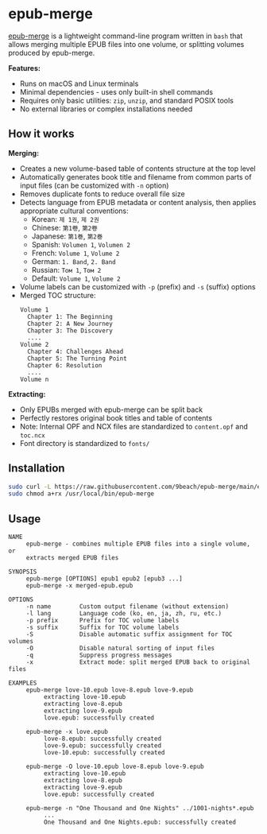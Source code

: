# epub-merge

[epub-merge](https://github.com/9beach/epub-merge) is a lightweight command-line program written in `bash` that allows merging multiple EPUB files into one volume, or splitting volumes produced by epub-merge.

**Features:**
- Runs on macOS and Linux terminals
- Minimal dependencies - uses only built-in shell commands
- Requires only basic utilities: `zip`, `unzip`, and standard POSIX tools
- No external libraries or complex installations needed

## How it works

**Merging:**
- Creates a new volume-based table of contents structure at the top level
- Automatically generates book title and filename from common parts of input files (can be customized with `-n` option)
- Removes duplicate fonts to reduce overall file size
- Detects language from EPUB metadata or content analysis, then applies appropriate cultural conventions:
  - Korean: `제 1권`, `제 2권`
  - Chinese: `第1卷`, `第2卷`
  - Japanese: `第1巻`, `第2巻`
  - Spanish: `Volumen 1`, `Volumen 2`
  - French: `Volume 1`, `Volume 2`
  - German: `1. Band`, `2. Band`
  - Russian: `Том 1`, `Том 2`
  - Default: `Volume 1`, `Volume 2`
- Volume labels can be customized with `-p` (prefix) and `-s` (suffix) options
- Merged TOC structure:
  ```
  Volume 1
    Chapter 1: The Beginning
    Chapter 2: A New Journey
    Chapter 3: The Discovery
    ....
  Volume 2
    Chapter 4: Challenges Ahead
    Chapter 5: The Turning Point
    Chapter 6: Resolution
    ....
  Volume n
  ```

**Extracting:**
- Only EPUBs merged with epub-merge can be split back
- Perfectly restores original book titles and table of contents
- Note: Internal OPF and NCX files are standardized to `content.opf` and `toc.ncx`
- Font directory is standardized to `fonts/`

## Installation

```bash
sudo curl -L https://raw.githubusercontent.com/9beach/epub-merge/main/epub-merge -o /usr/local/bin/epub-merge
sudo chmod a+rx /usr/local/bin/epub-merge
```

## Usage

```
NAME
     epub-merge - combines multiple EPUB files into a single volume, or 
     extracts merged EPUB files

SYNOPSIS
     epub-merge [OPTIONS] epub1 epub2 [epub3 ...]
     epub-merge -x merged-epub.epub

OPTIONS
     -n name        Custom output filename (without extension)
     -l lang        Language code (ko, en, ja, zh, ru, etc.)
     -p prefix      Prefix for TOC volume labels
     -s suffix      Suffix for TOC volume labels
     -S             Disable automatic suffix assignment for TOC volumes
     -O             Disable natural sorting of input files
     -q             Suppress progress messages
     -x             Extract mode: split merged EPUB back to original files

EXAMPLES
     epub-merge love-10.epub love-8.epub love-9.epub
          extracting love-10.epub
          extracting love-8.epub
          extracting love-9.epub
          love.epub: successfully created

     epub-merge -x love.epub
          love-8.epub: successfully created
          love-9.epub: successfully created
          love-10.epub: successfully created

     epub-merge -O love-10.epub love-8.epub love-9.epub
          extracting love-10.epub
          extracting love-8.epub
          extracting love-9.epub
          love.epub: successfully created

     epub-merge -n "One Thousand and One Nights" ../1001-nights*.epub
          ...
          One Thousand and One Nights.epub: successfully created
```
